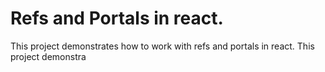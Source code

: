 # Refs and Portals in react.

This project demonstrates how to work with refs and portals in react.
This project demonstra